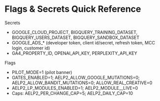 # Flags & Secrets Quick Reference

Secrets
- GOOGLE_CLOUD_PROJECT, BIGQUERY_TRAINING_DATASET, BIGQUERY_USERS_DATASET, BIGQUERY_SANDBOX_DATASET
- GOOGLE_ADS_* (developer token, client id/secret, refresh token, MCC login, customer id)
- GA4_PROPERTY_ID, OPENAI_API_KEY, PERPLEXITY_API_KEY

Flags
- PILOT_MODE=1 (pilot banner)
- GATES_ENABLED=1; AELP2_ALLOW_GOOGLE_MUTATIONS=0; AELP2_ALLOW_BANDIT_MUTATIONS=0; ALLOW_REAL_CREATIVE=0
- AELP2_LP_MODULES_ENABLED=1; AELP2_MODULE_<SLUG>_LIVE=0
- Caps: AELP2_PER_CHANGE_CAP=5; AELP2_DAILY_CAP=10

